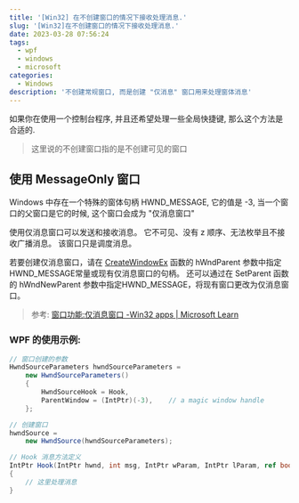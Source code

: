 ```yaml
---
title: '[Win32] 在不创建窗口的情况下接收处理消息.'
slug: '[Win32]在不创建窗口的情况下接收处理消息.'
date: 2023-03-28 07:56:24
tags:
  - wpf
  - windows
  - microsoft
categories:
  - Windows
description: '不创建常规窗口, 而是创建 "仅消息" 窗口用来处理窗体消息'
---
```


如果你在使用一个控制台程序, 并且还希望处理一些全局快捷键, 那么这个方法是合适的.


> 这里说的不创建窗口指的是不创建可见的窗口


## 使用 MessageOnly 窗口

Windows 中存在一个特殊的窗体句柄 HWND_MESSAGE, 它的值是 -3, 当一个窗口的父窗口是它的时候, 这个窗口会成为 "仅消息窗口"


使用仅消息窗口可以发送和接收消息。 它不可见、没有 z 顺序、无法枚举且不接收广播消息。 该窗口只是调度消息。


若要创建仅消息窗口，请在 [CreateWindowEx](https://learn.microsoft.com/zh-cn/windows/win32/api/winuser/nf-winuser-createwindowexa) 函数的 hWndParent 参数中指定HWND_MESSAGE常量或现有仅消息窗口的句柄。 还可以通过在 SetParent 函数的 hWndNewParent 参数中指定HWND_MESSAGE，将现有窗口更改为仅消息窗口。


> 参考: [窗口功能:仅消息窗口 -Win32 apps | Microsoft Learn](https://learn.microsoft.com/zh-cn/windows/win32/winmsg/window-features#message-only-windows)


### WPF 的使用示例:

```cs
// 窗口创建的参数
HwndSourceParameters hwndSourceParameters =
    new HwndSourceParameters()
    {
        HwndSourceHook = Hook,
        ParentWindow = (IntPtr)(-3),    // a magic window handle
    };

// 创建窗口
hwndSource =
    new HwndSource(hwndSourceParameters);

// Hook 消息方法定义
IntPtr Hook(IntPtr hwnd, int msg, IntPtr wParam, IntPtr lParam, ref bool handled)
{
    // 这里处理消息
}
```
